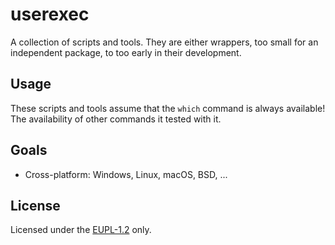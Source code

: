 # userexec

A collection of scripts and tools.  They are either wrappers, too small for an independent package, to too early in their development.

## Usage

These scripts and tools assume that the `which` command is always available!  The availability of other commands it tested with it.

## Goals

- Cross-platform: Windows, Linux, macOS, BSD, ...

## License

Licensed under the [EUPL-1.2](https://joinup.ec.europa.eu/collection/eupl/eupl-text-eupl-12) only.
